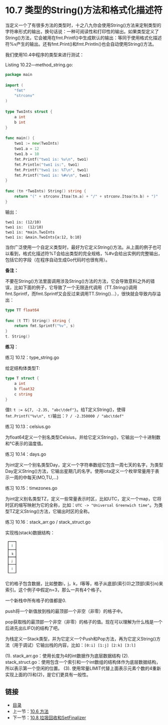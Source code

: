 # 10.7 类型的String()方法和格式化描述符

当定义一个了有很多方法的类型时，十之八九你会使用String()方法来定制类型的字符串形式的输出，换句话说：一种可阅读性和打印性的输出。如果类型定义了String()方法，它会被用在fmt.Printf()中生成默认的输出：等同于使用格式化描述符%v产生的输出。还有fmt.Print()和fmt.Println()也会自动使用String()方法。

我们使用10.4中程序的类型来进行测试：

Listing 10.22—method_string.go:
```go
package main

import (
	"fmt"
	"strconv"
)

type TwoInts struct {
	a int
	b int
}

func main() {
	two1 := new(TwoInts)
	two1.a = 12
	two1.b = 10
	fmt.Printf("two1 is: %v\n", two1)
	fmt.Println("two1 is:", two1)
	fmt.Printf("two1 is: %T\n", two1)
	fmt.Printf("two1 is: %#v\n", two1)
}

func (tn *TwoInts) String() string {
	return "(" + strconv.Itoa(tn.a) + "/" + strconv.Itoa(tn.b) + ")"
}
```

输出：

    two1 is: (12/10)
    two1 is:  (12/10)
    two1 is: *main.TwoInts
    two1 is: &main.TwoInts{a:12, b:10}

当你广泛使用一个自定义类型时，最好为它定义String()方法。从上面的例子也可以看到，格式化描述符%T会给出类型的完全规格，%#v会给出实例的完整输出，包括它的字段（在程序自动生成Go代码时也很有用）。

**备注：**

不要在String()方法里面调用涉及String()方法的方法，它会导致意料之外的错误，比如下面的例子，它导致了一个无限迭代调用（TT.String()调用fmt.Sprintf，而fmt.Sprintf又会反过来调用TT.String()...），很快就会导致内存溢出：

```go
type TT float64

func (t TT) String() string {
    return fmt.Sprintf("%v", s)
}
t. String()
```

**练习**：

练习 10.12：type_string.go

给定结构体类型T:

```go
type T struct {
    a int
    b float32
    c string
}
```

值t: `t := &{7, -2.35, "abc\tdef"}`。给T定义String()，使得`fmt.Printf("%v\n", t)`输出：`7 / -2.350000 / "abc\tdef"`

练习 10.13：celsius.go

为float64定义一个别名类型Celsius，并给它定义String()，它输出一个十进制数和°C表示的温度值。


练习 10.14：days.go

为int定义一个别名类型Day，定义一个字符串数组它包含一周七天的名字，为类型Day定义String()方法，它输出星期几的名字。使用iota定义一个枚举常量用于表示一周的中每天(MO,TU,...)

练习 10.15：timezones.go

为int定义别名类型TZ，定义一些常量表示时区，比如UTC，定义一个map，它将时区的缩写映射为它的全称，比如：`UTC -> "Universal Greenwich time"`。为类型TZ定义String()方法，它输出时区的全称。

练习 10.16：stack_arr.go / stack_struct.go

实现栈(stack)数据结构：

![](images/10.7_fig.jpg?raw=true)

它的格子包含数据，比如整数i，j，k，l等等，格子从底部(索引0)之顶部(索引n)来索引。这个例子中假定n=3，那么一共有4个格子。

一个新栈中所有格子的值都是0.

push将一个新值放到栈的最顶部一个非空（非零）的格子中。

pop获取栈的最顶部一个非空（非零）的格子的值。现在可以理解为什么栈是一个后进先出(LIFO)的结构了吧。

为栈定义一Stack类型，并为它定义一个Push和Pop方法，再为它定义String()方法（用于调试）它输出栈的内容，比如：`[0:i] [1:j] [2:k] [3:l]`

(1). stack_arr.go：使用长度为4的int数据作为底层数据结构
(2). stack_struct.go：使用包含一个索引和一个int数组的结构体作为底层数据结构，所以表示第一个空闲的位置。
(3). 使用常量LIMIT代替上面表示元素个数的4重新实现上面的(1)和(2)，是它们更具有一般性。

## 链接
- [目录](directory.md)
- 上一节：[10.6 方法](10.6.md)
- 下一节：[10.8 垃圾回收和SetFinalizer](10.8.md)
